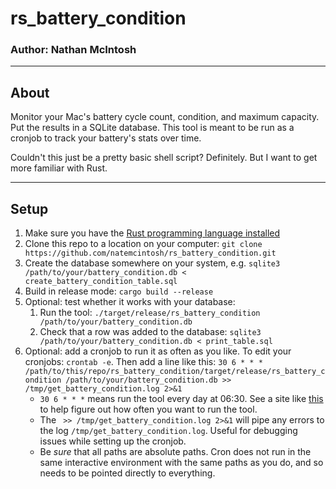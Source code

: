 # rs_battery_condition
### Author: Nathan McIntosh

---
## About
Monitor your Mac's battery cycle count, condition, and maximum capacity. Put the results in a SQLite database. This tool is meant to be run as a cronjob to track your battery's stats over time. 

Couldn't this just be a pretty basic shell script? Definitely. But I want to get more familiar with Rust. 

---
## Setup
1. Make sure you have the [Rust programming language installed](https://www.rust-lang.org)
1. Clone this repo to a location on your computer: `git clone https://github.com/natemcintosh/rs_battery_condition.git`
1. Create the database somewhere on your system, e.g. `sqlite3 /path/to/your/battery_condition.db < create_battery_condition_table.sql`
1. Build in release mode: `cargo build --release`
1. Optional: test whether it works with your database: 
    1. Run the tool: `./target/release/rs_battery_condition /path/to/your/battery_condition.db`
    1. Check that a row was added to the database: `sqlite3 /path/to/your/battery_condition.db < print_table.sql`
1. Optional: add a cronjob to run it as often as you like. To edit your cronjobs: `crontab -e`. Then add a line like this: `30 6 * * * /path/to/this/repo/rs_battery_condition/target/release/rs_battery_condition /path/to/your/battery_condition.db >> /tmp/get_battery_condition.log 2>&1`
    - `30 6 * * *` means run the tool every day at 06:30. See a site like [this](https://crontab.guru) to help figure out how often you want to run the tool. 
    - The ` >> /tmp/get_battery_condition.log 2>&1` will pipe any errors to the log `/tmp/get_battery_condition.log`. Useful for debugging issues while setting up the cronjob. 
    - Be *sure* that all paths are absolute paths. Cron does not run in the same interactive environment with the same paths as you do, and so needs to be pointed directly to everything. 
